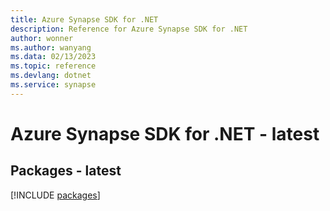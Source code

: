 ```yaml
---
title: Azure Synapse SDK for .NET
description: Reference for Azure Synapse SDK for .NET
author: wonner
ms.author: wanyang
ms.data: 02/13/2023
ms.topic: reference
ms.devlang: dotnet
ms.service: synapse
---
```

# Azure Synapse SDK for .NET - latest
## Packages - latest
[!INCLUDE [packages](synapse-index.md)]